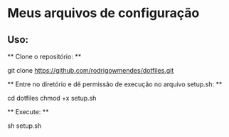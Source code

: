 # Meus arquivos de configuração

## Uso:

** Clone o repositório: **

git clone https://github.com/rodrigowmendes/dotfiles.git

** Entre no diretório e dê permissão de execução no arquivo setup.sh: **

cd dotfiles
chmod +x setup.sh 


** Execute: **

sh setup.sh

